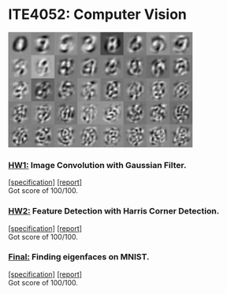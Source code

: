 # ITE4052: Computer Vision
![](rsrc/Untitled.jpg)

### [HW1:](hw1) Image Convolution with Gaussian Filter.

[[specification]](hw1/doc/spec.pdf) [[report]](hw1/doc/report.pdf)  
Got score of 100/100.

### [HW2:](hw2) Feature Detection with Harris Corner Detection.  
[[specification]](hw2/doc/spec.pdf) [[report]](hw2/doc/report.pdf)  
Got score of 100/100.

### [Final:](final) Finding eigenfaces on MNIST.  
[[specification]](final/doc/spec.pdf) [[report]](final/doc/report.pdf)  
Got score of 100/100.



